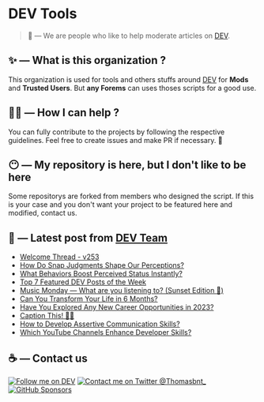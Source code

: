 # DEV Tools

> 🔧 — We are people who like to help moderate articles on [DEV](https://dev.to).

## ✨ — What is this organization ?

This organization is used for tools and others stuffs around [DEV](https://dev.to) for **Mods** and **Trusted Users**. But __any Forems__ can uses thoses scripts for a good use.


## 💪🏼 — How I can help ?

You can fully contribute to the projects by following the respective guidelines. Feel free to create issues and make PR if necessary. 🎉

## 😶 — My repository is here, but I don't like to be here

Some repositorys are forked from members who designed the script. If this is your case and you don't want your project to be featured here and modified, contact us.

## 📝 — Latest post from [DEV Team](https://dev.to/devteam)

<!-- BLOG-POST-LIST:START -->
- [Welcome Thread - v253](https://dev.to/devteam/welcome-thread-v253-1p3b)
- [How Do Snap Judgments Shape Our Perceptions?](https://dev.to/devteam/how-do-snap-judgments-shape-our-perceptions-cam)
- [What Behaviors Boost Perceived Status Instantly?](https://dev.to/devteam/what-behaviors-boost-perceived-status-instantly-3e7o)
- [Top 7 Featured DEV Posts of the Week](https://dev.to/devteam/top-7-featured-dev-posts-of-the-week-2i23)
- [Music Monday — What are you listening to? &lpar;Sunset Edition 🌆&rpar;](https://dev.to/devteam/music-monday-what-are-you-listening-to-sunset-edition--54lj)
- [Can You Transform Your Life in 6 Months?](https://dev.to/devteam/can-you-transform-your-life-in-6-months-2imb)
- [Have You Explored Any New Career Opportunities in 2023?](https://dev.to/devteam/have-you-explored-any-new-career-opportunities-in-2023-23eg)
- [Caption This! 🤔💭](https://dev.to/devteam/caption-this-4bli)
- [How to Develop Assertive Communication Skills?](https://dev.to/devteam/how-to-develop-assertive-communication-skills-4528)
- [Which YouTube Channels Enhance Developer Skills?](https://dev.to/devteam/which-youtube-channels-enhance-developer-skills-441f)
<!-- BLOG-POST-LIST:END -->


## ☕ — Contact us

[![Follow me on DEV](https://img.shields.io/badge/dev.to-%2308090A.svg?&style=for-the-badge&logo=dev.to&logoColor=white&alt=devto)](https://dev.to/thomasbnt)
[![Contact me on Twitter @Thomasbnt_](https://img.shields.io/badge/Contact%20me%20on%20Twitter-%231DA1F2.svg?&style=for-the-badge&logo=twitter&logoColor=white&alt=twitter)](https://twitter.com/messages/1142357270-1142357270?text=Hello,%20I%20contact%20you%20from%20devtotools%20&recipient_id=1142357270) [![GitHub Sponsors](https://img.shields.io/badge/Sponsor%20me-%23EA54AE.svg?&style=for-the-badge&logo=github-sponsors&logoColor=white)](https://github.com/sponsors/thomasbnt)


